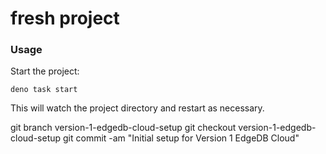 # fresh project

### Usage

Start the project:

```
deno task start
```

This will watch the project directory and restart as necessary.


git branch version-1-edgedb-cloud-setup
git checkout version-1-edgedb-cloud-setup
git commit -am "Initial setup for Version 1 EdgeDB Cloud"
